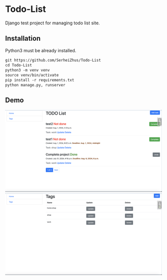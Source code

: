 # Todo-List
Django test project for managing todo list site.

## Installation
Python3 must be already installed. 

```shell
git https://github.com/SerheiZhus/Todo-List
cd Todo-List
python3 -m venv venv
source venv/bin/activate
pip install -r requirements.txt
python manage.py, runserver
```
## Demo
![Website Interface](demo.png)
![Website Interface](demo1.png)
